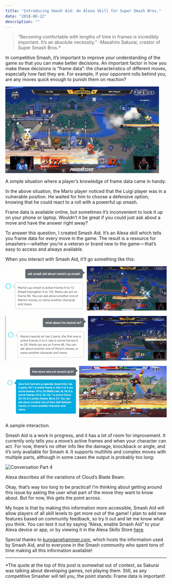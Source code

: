 ```yaml
---
title: "Introducing Smash Aid: An Alexa Skill for Super Smash Bros."
date: "2018-08-22"
description: ""
---
```

>“Becoming comfortable with lengths of time in frames is incredibly important. It’s an absolute necessity.”
> -Masahiro Sakurai, creator of Super Smash Bros.*

In competitive Smash, it’s important to improve your understanding of the game so that you can make better decisions. An important factor in how you make these decisions is “frame data”: the characteristics of different moves, especially how fast they are. For example, if your opponent rolls behind you, are any moves quick enough to punish them on reaction?

![Mario Up Smash](./mario-up-smash.gif "Mario Up Smash")
<div class="caption">A simple situation where a player’s knowledge of frame data came in handy.</div>

In the above situation, the Mario player noticed that the Luigi player was in a vulnerable position. He waited for him to choose a defensive option, knowing that he could react to a roll with a powerful up smash.

Frame data is available online, but sometimes it’s inconvenient to look it up on your phone or laptop. Wouldn’t it be great if you could just ask about a move and have the answer right away?

To answer this question, I created Smash Aid. It’s an Alexa skill which tells you frame data for every move in the game. The result is a resource for smashers — whether you’re a veteran or brand new to the game — that’s easy to access and always available.

When you interact with Smash Aid, it’ll go something like this:

![Conversation Part 1](./conv1.gif "Conversation Part 1")

![Conversation Part 2](./conv2.gif "Conversation Part 2")

![Conversation Part 3](./conv3.gif "Conversation Part 3")
<div class="caption">A sample interaction.</div>


Smash Aid is a work in progress, and it has a lot of room for improvement. It currently only tells you a move’s active frames and when your character can act. For now, there’s no other info like the damage, knockback or angle, and it’s only available for Smash 4. It supports multihits and complex moves with multiple parts, although in some cases the output is probably too long:

![Conversation Part 4](./conv4.gif "Conversation Part 4")
<div class="caption">Alexa describes all the variations of Cloud’s Blade Beam.</div>

Okay, that’s way too long to be practical! I’m thinking about getting around this issue by asking the user what part of the move they want to know about. But for now, this gets the point across.

My hope is that by making this information more accessible, Smash Aid will allow players of all skill levels to get more out of the game! I plan to add new features based on community feedback, so try it out and let me know what you think. You can test it out by saying “Alexa, enable Smash Aid” to your Alexa device or app, or by viewing it in the Alexa Skills Store [here](https://www.amazon.com/Lucas-Wonderley-Smash-Aid/dp/B07GB8PJ9F/ref=sr_1_1?s=digital-skills&ie=UTF8&qid=1534534625&sr=1-1).

Special thanks to [kuroganehammer.com](http://kuroganehammer.com), which hosts the information used by Smash Aid, and to everyone in the Smash community who spent tons of time making all this information available!

---

*The quote at the top of this post is somewhat out of context, as Sakurai was talking about developing games, not playing them. Still, as any competitive Smasher will tell you, the point stands: Frame data is important!